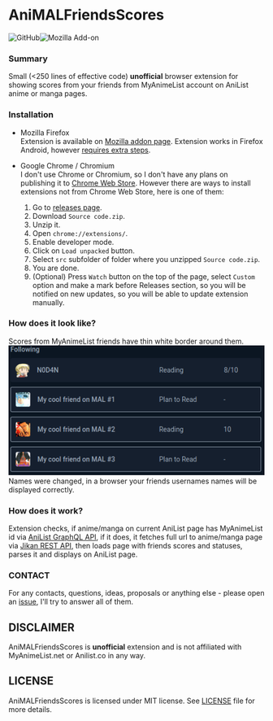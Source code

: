 # AniMALFriendsScores
![GitHub](https://img.shields.io/github/license/N0D4N/AniMALFriendsScores?style=flat-square)![Mozilla Add-on](https://img.shields.io/amo/v/animalfriendsscores?style=flat-square)
### Summary  
Small (<250 lines of effective code) **unofficial** browser extension for showing scores from your friends from MyAnimeList account on AniList anime or manga pages. 

### Installation  
* Mozilla Firefox   
  Extension is available on [Mozilla addon page](https://addons.mozilla.org/en-US/firefox/addon/animalfriendsscores/). Extension works in Firefox Android, however [requires extra steps](https://blog.mozilla.org/addons/2020/09/29/expanded-extension-support-in-firefox-for-android-nightly/).

* Google Chrome / Chromium  
  I don't use Chrome or Chromium, so I don't have any plans on publishing it to [Chrome Web Store](https://chrome.google.com/webstore/). However there are ways to install extensions not from Chrome Web Store, here is one of them:
  1. Go to [releases page](https://github.com/N0D4N/AniMALFriendsScores/releases/latest).  
  2. Download `Source code.zip`.
  3. Unzip it.
  4. Open `chrome://extensions/`.
  5. Enable developer mode.
  6. Click on `Load unpacked` button.
  7. Select `src` subfolder of folder where you unzipped `Source code.zip`.
  8. You are done.
  9. (Optional) Press `Watch` button on the top of the page, select `Custom` option and make a mark before Releases section, so you will be notified on new updates, so you will be able to update extension manually.
    
### How does it look like?
Scores from MyAnimeList friends have thin white border around them.
![Screenshot](images/screenshot1.png)  
Names were changed, in a browser your friends usernames names will be displayed correctly.

### How does it work?
Extension checks, if anime/manga on current AniList page has MyAnimeList id via [AniList GraphQL API](https://github.com/AniList/ApiV2-GraphQL-Docs), if it does, it fetches full url to anime/manga page via [Jikan REST API](https://jikan.moe/), then loads page with friends scores and statuses, parses it and displays on AniList page.

### CONTACT
For any contacts, questions, ideas, proposals or anything else - please open an [issue](https://github.com/N0D4N/AniMALFriendsScores/issues/new), I'll try to answer all of them.

## DISCLAIMER
AniMALFriendsScores is **unofficial** extension and is not affiliated with MyAnimeList.net or Anilist.co in any way.

## LICENSE
AniMALFriendsScores is licensed under MIT license. See [LICENSE](https://github.com/N0D4N/AniMALFriendsScores/blob/master/LICENSE) file for more details.
